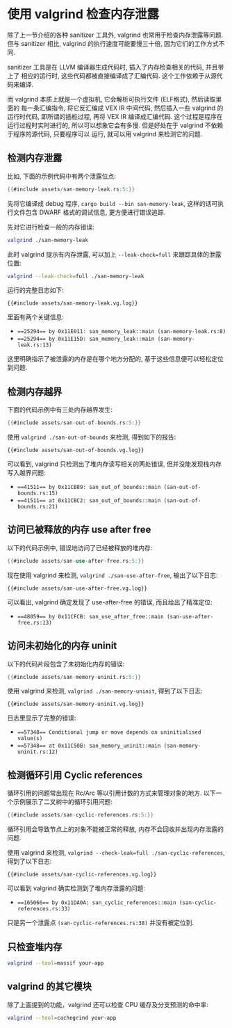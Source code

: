 # 使用 valgrind 检查内存泄露

除了上一节介绍的各种 sanitizer 工具外, valgrind 也常用于检查内存泄露等问题.
但与 sanitizer 相比, valgrind 的执行速度可能要慢三十倍, 因为它们的工作方式不同.

sanitizer 工具是在 LLVM 编译器生成代码时, 插入了内存检查相关的代码, 并且带上了
相应的运行时, 这些代码都被直接编译成了汇编代码. 这个工作依赖于从源代码来编译.

而 valgrind 本质上就是一个虚拟机, 它会解析可执行文件 (ELF格式), 然后读取里面的
每一条汇编指令, 将它反汇编成 VEX IR 中间代码, 然后插入一些 valgrind 的运行时代码,
即所谓的插桩过程, 再将 VEX IR 编译成汇编代码. 这个过程是程序在运行过程时实时进行的,
所以可以想象它会有多慢. 但是好处在于 valgrind 不依赖于程序的源代码, 只要程序可以
运行, 就可以用 valgrind 来检测它的问题.

## 检测内存泄露

比如, 下面的示例代码中有两个泄露位点:

```rust
{{#include assets/san-memory-leak.rs:5:}}
```

先将它编译成 debug 程序, `cargo build --bin san-memory-leak`, 这样的话可执行文件包含 DWARF 格式的调试信息,
更方便进行错误追踪.

先对它进行检查一般的内存错误:

```bash
valgrind ./san-memory-leak
```

此时 valgrind 提示有内存泄露, 可以加上 `--leak-check=full` 来跟踪具体的泄露位置:

```bash
valgrind --leak-check=full ./san-memory-leak
```

运行的完整日志如下:

```text
{{#include assets/san-memory-leak.vg.log}}
```

里面有两个关键信息:

- `==25294== by 0x11E011: san_memory_leak::main (san-memory-leak.rs:8)`
- `==25294== by 0x11E15D: san_memory_leak::main (san-memory-leak.rs:13)`

这里明确指示了被泄露的内存是在哪个地方分配的, 基于这些信息便可以轻松定位到问题.

## 检测内存越界

下面的代码示例中有三处内存越界发生:

```rust
{{#include assets/san-out-of-bounds.rs:5:}}
```

使用 `valgrind ./san-out-of-bounds` 来检测, 得到如下的报告:

```text
{{#include assets/san-out-of-bounds.vg.log}}
```

可以看到, valgrind 只检测出了堆内存读写相关的两处错误, 但并没能发现栈内存写入越界问题:

- `==41511== by 0x11CB89: san_out_of_bounds::main (san-out-of-bounds.rs:15)`
- `==41511== at 0x11CBC2: san_out_of_bounds::main (san-out-of-bounds.rs:21)`

## 访问已被释放的内存 use after free

以下的代码示例中, 错误地访问了已经被释放的堆内存:

```rust
{{#include assets/san-use-after-free.rs:5:}}
```

现在使用 valgrind 来检测, `valgrind ./san-use-after-free`, 输出了以下日志:

```text
{{#include assets/san-use-after-free.vg.log}}
```

可以看出, valgrind 确定发现了 use-after-free 的错误, 而且给出了精准定位:

- `==48059== by 0x11CFCB: san_use_after_free::main (san-use-after-free.rs:13)`

## 访问未初始化的内存 uninit

以下的代码片段包含了未初始化内存的错误:

```rust
{{#include assets/san-memory-uninit.rs:5:}}
```

使用 valgrind 来检测, `valgrind ./san-memory-uninit`, 得到了以下日志:

```text
{{#include assets/san-memory-uninit.vg.log}}
```

日志里显示了完整的错误:

- `==57348== Conditional jump or move depends on uninitialised value(s)`
- `==57348== at 0x11C50B: san_memory_uninit::main (san-memory-uninit.rs:12)`

## 检测循环引用 Cyclic references

循环引用的问题常出现在 Rc/Arc 等以引用计数的方式来管理对象的地方.
以下一个示例展示了二叉树中的循环引用问题:

```rust
{{#include assets/san-cyclic-references.rs:5:}}
```

循环引用会导致节点上的对象不能被正常的释放, 内存不会回收并出现内存泄露的问题.

使用 valgrind 来检测, `valgrind --check-leak=full ./san-cyclic-references`, 得到了以下日志:

```text
{{#include assets/san-cyclic-references.vg.log}}
```

可以看到 valgrind 确实检测到了堆内存泄露的问题:

- `==165066== by 0x11DA0A: san_cyclic_references::main (san-cyclic-references.rs:33)`

只是另一个泄露点 `(san-cyclic-references.rs:38)` 并没有被定位到.

## 只检查堆内存

```bash
valgrind --tool=massif your-app
```

## valgrind 的其它模块

除了上面提到的功能，valgrind 还可以检查 CPU 缓存及分支预测的命中率:

```bash
valgrind --tool=cachegrind your-app
```
